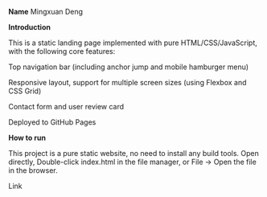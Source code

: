 **Name**
Mingxuan Deng

**Introduction**

This is a static landing page implemented with pure HTML/CSS/JavaScript, with the following core features:

Top navigation bar (including anchor jump and mobile hamburger menu)

Responsive layout, support for multiple screen sizes (using Flexbox and CSS Grid)

Contact form and user review card

Deployed to GitHub Pages


**How to run**

This project is a pure static website, no need to install any build tools. Open directly, Double-click index.html in the file manager, or File → Open the file in the browser.

Link
